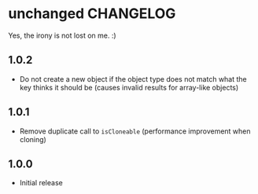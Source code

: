 # unchanged CHANGELOG

Yes, the irony is not lost on me. :)

## 1.0.2

* Do not create a new object if the object type does not match what the key thinks it should be (causes invalid results for array-like objects)

## 1.0.1

* Remove duplicate call to `isCloneable` (performance improvement when cloning)

## 1.0.0

* Initial release
